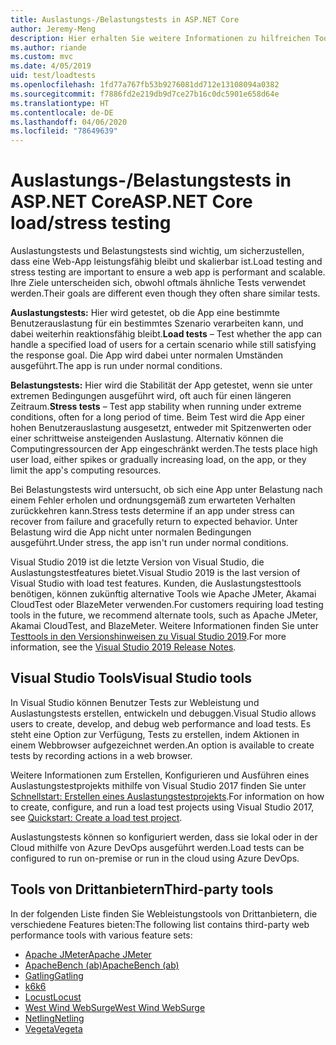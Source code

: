 ```yaml
---
title: Auslastungs-/Belastungstests in ASP.NET Core
author: Jeremy-Meng
description: Hier erhalten Sie weitere Informationen zu hilfreichen Tools und Ansätzen für Auslastungstests und Belastungstests für ASP.NET Core-Apps.
ms.author: riande
ms.custom: mvc
ms.date: 4/05/2019
uid: test/loadtests
ms.openlocfilehash: 1fd77a767fb53b9276081dd712e13108094a0382
ms.sourcegitcommit: f7886fd2e219db9d7ce27b16c0dc5901e658d64e
ms.translationtype: HT
ms.contentlocale: de-DE
ms.lasthandoff: 04/06/2020
ms.locfileid: "78649639"
---
```

# <a name="aspnet-core-loadstress-testing"></a><span data-ttu-id="cb6ff-103">Auslastungs-/Belastungstests in ASP.NET Core</span><span class="sxs-lookup"><span data-stu-id="cb6ff-103">ASP.NET Core load/stress testing</span></span>

<span data-ttu-id="cb6ff-104">Auslastungstests und Belastungstests sind wichtig, um sicherzustellen, dass eine Web-App leistungsfähig bleibt und skalierbar ist.</span><span class="sxs-lookup"><span data-stu-id="cb6ff-104">Load testing and stress testing are important to ensure a web app is performant and scalable.</span></span> <span data-ttu-id="cb6ff-105">Ihre Ziele unterscheiden sich, obwohl oftmals ähnliche Tests verwendet werden.</span><span class="sxs-lookup"><span data-stu-id="cb6ff-105">Their goals are different even though they often share similar tests.</span></span>

<span data-ttu-id="cb6ff-106">**Auslastungstests:** Hier wird getestet, ob die App eine bestimmte Benutzerauslastung für ein bestimmtes Szenario verarbeiten kann, und dabei weiterhin reaktionsfähig bleibt.</span><span class="sxs-lookup"><span data-stu-id="cb6ff-106">**Load tests** &ndash; Test whether the app can handle a specified load of users for a certain scenario while still satisfying the response goal.</span></span> <span data-ttu-id="cb6ff-107">Die App wird dabei unter normalen Umständen ausgeführt.</span><span class="sxs-lookup"><span data-stu-id="cb6ff-107">The app is run under normal conditions.</span></span>

<span data-ttu-id="cb6ff-108">**Belastungstests:** Hier wird die Stabilität der App getestet, wenn sie unter extremen Bedingungen ausgeführt wird, oft auch für einen längeren Zeitraum.</span><span class="sxs-lookup"><span data-stu-id="cb6ff-108">**Stress tests** &ndash; Test app stability when running under extreme conditions, often for a long period of time.</span></span> <span data-ttu-id="cb6ff-109">Beim Test wird die App einer hohen Benutzerauslastung ausgesetzt, entweder mit Spitzenwerten oder einer schrittweise ansteigenden Auslastung. Alternativ können die Computingressourcen der App eingeschränkt werden.</span><span class="sxs-lookup"><span data-stu-id="cb6ff-109">The tests place high user load, either spikes or gradually increasing load, on the app, or they limit the app's computing resources.</span></span>

<span data-ttu-id="cb6ff-110">Bei Belastungstests wird untersucht, ob sich eine App unter Belastung nach einem Fehler erholen und ordnungsgemäß zum erwarteten Verhalten zurückkehren kann.</span><span class="sxs-lookup"><span data-stu-id="cb6ff-110">Stress tests determine if an app under stress can recover from failure and gracefully return to expected behavior.</span></span> <span data-ttu-id="cb6ff-111">Unter Belastung wird die App nicht unter normalen Bedingungen ausgeführt.</span><span class="sxs-lookup"><span data-stu-id="cb6ff-111">Under stress, the app isn't run under normal conditions.</span></span>

<span data-ttu-id="cb6ff-112">Visual Studio 2019 ist die letzte Version von Visual Studio, die Auslastungstestfeatures bietet.</span><span class="sxs-lookup"><span data-stu-id="cb6ff-112">Visual Studio 2019 is the last version of Visual Studio with load test features.</span></span> <span data-ttu-id="cb6ff-113">Kunden, die Auslastungstesttools benötigen, können zukünftig alternative Tools wie Apache JMeter, Akamai CloudTest oder BlazeMeter verwenden.</span><span class="sxs-lookup"><span data-stu-id="cb6ff-113">For customers requiring load testing tools in the future, we recommend alternate tools, such as Apache JMeter, Akamai CloudTest, and BlazeMeter.</span></span> <span data-ttu-id="cb6ff-114">Weitere Informationen finden Sie unter [Testtools in den Versionshinweisen zu Visual Studio 2019](/visualstudio/releases/2019/release-notes-v16.0#test-tools).</span><span class="sxs-lookup"><span data-stu-id="cb6ff-114">For more information, see the [Visual Studio 2019 Release Notes](/visualstudio/releases/2019/release-notes-v16.0#test-tools).</span></span>

## <a name="visual-studio-tools"></a><span data-ttu-id="cb6ff-115">Visual Studio Tools</span><span class="sxs-lookup"><span data-stu-id="cb6ff-115">Visual Studio tools</span></span>

<span data-ttu-id="cb6ff-116">In Visual Studio können Benutzer Tests zur Webleistung und Auslastungstests erstellen, entwickeln und debuggen.</span><span class="sxs-lookup"><span data-stu-id="cb6ff-116">Visual Studio allows users to create, develop, and debug web performance and load tests.</span></span> <span data-ttu-id="cb6ff-117">Es steht eine Option zur Verfügung, Tests zu erstellen, indem Aktionen in einem Webbrowser aufgezeichnet werden.</span><span class="sxs-lookup"><span data-stu-id="cb6ff-117">An option is available to create tests by recording actions in a web browser.</span></span>

<span data-ttu-id="cb6ff-118">Weitere Informationen zum Erstellen, Konfigurieren und Ausführen eines Auslastungstestprojekts mithilfe von Visual Studio 2017 finden Sie unter [Schnellstart: Erstellen eines Auslastungstestprojekts](/visualstudio/test/quickstart-create-a-load-test-project?view=vs-2017).</span><span class="sxs-lookup"><span data-stu-id="cb6ff-118">For information on how to create, configure, and run a load test projects using Visual Studio 2017, see [Quickstart: Create a load test project](/visualstudio/test/quickstart-create-a-load-test-project?view=vs-2017).</span></span>

<span data-ttu-id="cb6ff-119">Auslastungstests können so konfiguriert werden, dass sie lokal oder in der Cloud mithilfe von Azure DevOps ausgeführt werden.</span><span class="sxs-lookup"><span data-stu-id="cb6ff-119">Load tests can be configured to run on-premise or run in the cloud using Azure DevOps.</span></span>

## <a name="third-party-tools"></a><span data-ttu-id="cb6ff-120">Tools von Drittanbietern</span><span class="sxs-lookup"><span data-stu-id="cb6ff-120">Third-party tools</span></span>

<span data-ttu-id="cb6ff-121">In der folgenden Liste finden Sie Webleistungstools von Drittanbietern, die verschiedene Features bieten:</span><span class="sxs-lookup"><span data-stu-id="cb6ff-121">The following list contains third-party web performance tools with various feature sets:</span></span>

* [<span data-ttu-id="cb6ff-122">Apache JMeter</span><span class="sxs-lookup"><span data-stu-id="cb6ff-122">Apache JMeter</span></span>](https://jmeter.apache.org/)
* [<span data-ttu-id="cb6ff-123">ApacheBench (ab)</span><span class="sxs-lookup"><span data-stu-id="cb6ff-123">ApacheBench (ab)</span></span>](https://httpd.apache.org/docs/2.4/programs/ab.html)
* [<span data-ttu-id="cb6ff-124">Gatling</span><span class="sxs-lookup"><span data-stu-id="cb6ff-124">Gatling</span></span>](https://gatling.io/)
* [<span data-ttu-id="cb6ff-125">k6</span><span class="sxs-lookup"><span data-stu-id="cb6ff-125">k6</span></span>](https://k6.io)
* [<span data-ttu-id="cb6ff-126">Locust</span><span class="sxs-lookup"><span data-stu-id="cb6ff-126">Locust</span></span>](https://locust.io/)
* [<span data-ttu-id="cb6ff-127">West Wind WebSurge</span><span class="sxs-lookup"><span data-stu-id="cb6ff-127">West Wind WebSurge</span></span>](https://websurge.west-wind.com/)
* [<span data-ttu-id="cb6ff-128">Netling</span><span class="sxs-lookup"><span data-stu-id="cb6ff-128">Netling</span></span>](https://github.com/hallatore/Netling)
* [<span data-ttu-id="cb6ff-129">Vegeta</span><span class="sxs-lookup"><span data-stu-id="cb6ff-129">Vegeta</span></span>](https://github.com/tsenart/vegeta)

